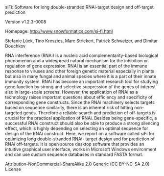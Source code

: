 siFi: Software for long double-stranded RNAi-target design and off-target prediction

Version v1.2.3-0008

Homepage: http://www.snowformatics.com/si-fi.html

Stefanie Lück, Tino Kreszies, Marc Strickert, Patrick Schweizer, and Dimitar Douchkov

RNA interference (RNAi) is a nucleic acid complementarity-based biological phenomenon and a widespread natural mechanism for the inhibition or regulation of gene expression. RNAi is an essential part of the immune response to viruses and other foreign genetic material especially in plants but also in many fungal and animal species where it is a part of their innate immunity system. RNAi has become an important research tool for studying gene function by strong and selective suppression of the genes of interest also in large-scale screens. However, the application of RNAi as a technology raises important questions about efficiency and specificity of corresponding gene constructs. Since the RNAi machinery selects targets based on sequence similarity, there is an inherent risk of hitting non-targeted genes. Therefore a reliable search and prediction of off-targets is crucial for the practical application of RNAi. Besides being gene-specific, a successful RNAi construct should also be able to produce a strong silencing effect, which is highly depending on selecting an optimal sequence for design of the RNAi construct.
Here, we report on a software called siFi for optimizing long double-stranded RNAi- target design and for prediction of RNAi off-targets. It is open source desktop software that provides an intuitive graphical user interface, works in Microsoft Windows environment and can use custom sequence databases in  standard FASTA format. 

Attribution-NonCommercial-ShareAlike 2.0 Generic (CC BY-NC-SA 2.0) License

